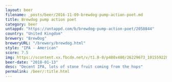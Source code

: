 ```yaml
---
layout: beer
filename: _posts/beer/2016-11-09-brewdog-pump-action-poet.md
title: Brewdog pump action poet
category: beer
untappd: "https://untappd.com/b/brewdog-pump-action-poet/2058844"
country: "United Kingdom"
brewery: "BrewDog"
breweryURL: "/brewery/brewdog.html"
style: "IPA - American"
score: 7.5
img: https://scontent.xx.fbcdn.net/v/t1.0-0/p480x480/26229673_10155922805803745_2188051413604844320_n.jpg?_nc_cat=104&_nc_ht=scontent.xx&oh=fa725fb49db682cf10bd54a78baf6fdf&oe=5C9FED65
beer-date: "2018-01-13"
desc: "Decent IPA, lots of stone fruit coming from the hops"
permalink: /beer/:title.html
---
```


